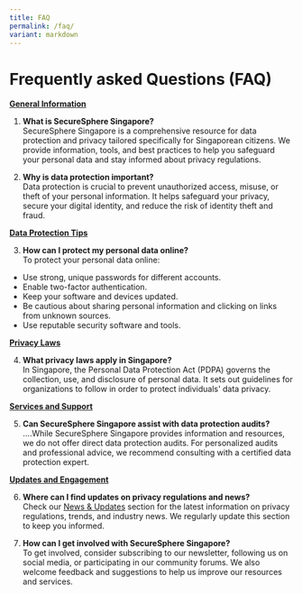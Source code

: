 ```yaml
---
title: FAQ
permalink: /faq/
variant: markdown
---
```

# Frequently asked Questions (FAQ)

**<u>General Information</u>**

1.  **What is SecureSphere Singapore?**
<br>SecureSphere Singapore is a comprehensive resource for data protection and privacy tailored specifically for Singaporean citizens. We provide information, tools, and best practices to help you safeguard your personal data and stay informed about privacy regulations.

2. **Why is data protection important?**
<br>Data protection is crucial to prevent unauthorized access, misuse, or theft of your personal information. It helps safeguard your privacy, secure your digital identity, and reduce the risk of identity theft and fraud.

**<u>Data Protection Tips</u>**

3.   **How can I protect my personal data online?**
<br> To protect your personal data online:
* Use strong, unique passwords for different accounts.
* Enable two-factor authentication.
* Keep your software and devices updated.
* Be cautious about sharing personal information and clicking on links from unknown sources.
* Use reputable security software and tools.

**<u>Privacy Laws</u>**

4. **What privacy laws apply in Singapore?**
<br>In Singapore, the Personal Data Protection Act (PDPA) governs the collection, use, and disclosure of personal data. It sets out guidelines for organizations to follow in order to protect individuals' data privacy.

**<u>Services and Support</u>**

5. **Can SecureSphere Singapore assist with data protection audits?**
<br>....While SecureSphere Singapore provides information and resources, we do not offer direct data protection audits. For personalized audits and professional advice, we recommend consulting with a certified data protection expert.

**<u>Updates and Engagement</u>**

6.  **Where can I find updates on privacy regulations and news?**  
    Check our [News &amp; Updates](/news-and-updates) section for the latest information on privacy regulations, trends, and industry news. We regularly update this section to keep you informed.
    
7.  **How can I get involved with SecureSphere Singapore?**  
    To get involved, consider subscribing to our newsletter, following us on social media, or participating in our community forums. We also welcome feedback and suggestions to help us improve our resources and services.